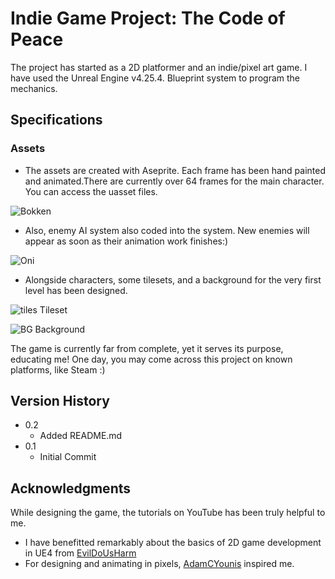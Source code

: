 # Indie Game Project: The Code of Peace

The project has started as a 2D platformer and an indie/pixel art game. I have used the Unreal Engine v4.25.4. Blueprint system to program the mechanics.

## Specifications

### Assets

* The assets are created with Aseprite. Each frame has been hand painted and animated.There are currently over 64 frames for the main character. You can access the uasset files.

![Bokken](https://user-images.githubusercontent.com/82119407/209032192-29fe13b9-dba9-4f60-9ed6-00164b50146c.gif)

* Also, enemy AI system also coded into the system. New enemies will appear as soon as their animation work finishes:)

![Oni](https://user-images.githubusercontent.com/82119407/209032315-d202e254-0026-483c-950c-82d65990361d.gif)

* Alongside characters, some tilesets, and a background for the very first level has been designed.

![tiles](https://user-images.githubusercontent.com/82119407/209032602-0b6a432a-af2f-4dda-bf1b-b72d09502d1a.png)
Tileset

![BG](https://user-images.githubusercontent.com/82119407/209032554-acd202f6-750d-4512-bb5d-fec5de332a07.png)
Background

The game is currently far from complete, yet it serves its purpose, educating me! One day, you may come across this project on known platforms, like Steam :)

## Version History

* 0.2
    * Added README.md
* 0.1
    * Initial Commit

## Acknowledgments

While designing the game, the tutorials on YouTube has been truly helpful to me. 

* I have benefitted remarkably about the basics of 2D game development in UE4 from [EvilDoUsHarm](https://www.youtube.com/user/EvilDoUsHarm) 
* For designing and animating in pixels, [AdamCYounis](https://www.youtube.com/channel/UC08QfQDLAd9D7aYPFgBUIng) inspired me.

